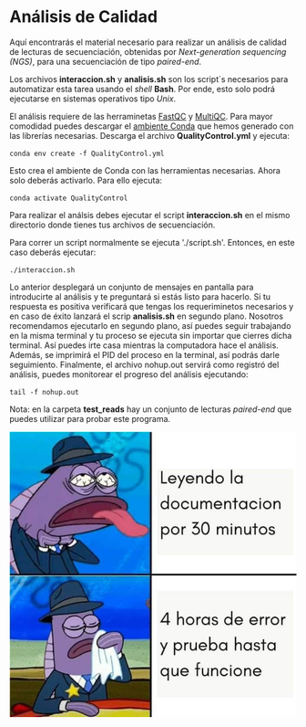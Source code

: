 # Análisis de Calidad 

Aquí encontrarás el material necesario para realizar un análisis de calidad de lecturas de secuenciación, obtenidas por *Next-generation sequencing (NGS)*, para una secuenciación de tipo *paired-end*. 

Los archivos **interaccion.sh** y **analisis.sh** son los script´s necesarios para automatizar esta tarea usando el *shell* **Bash**. Por ende, esto solo podrá ejecutarse en sistemas operativos tipo *Unix*.

El análisis requiere de las herraminetas [FastQC](https://www.bioinformatics.babraham.ac.uk/projects/fastqc/) y [MultiQC](https://seqera.io/multiqc/). Para mayor comodidad puedes descargar el [ambiente Conda](https://docs.conda.io/projects/conda/en/latest/user-guide/tasks/manage-environments.html) que hemos generado con las librerías necesarias. Descarga el archivo **QualityControl.yml** y ejecuta:

    conda env create -f QualityControl.yml

 Esto crea el ambiente de Conda con las herramientas necesarias. Ahora solo deberás activarlo. Para ello ejecuta:

    conda activate QualityControl

Para realizar el análsis debes ejecutar el script **interaccion.sh** en el mismo directorio donde tienes tus archivos de secuenciación.

Para correr un script normalmente se ejecuta './script.sh'. Entonces, en este caso deberás ejecutar:

    ./interaccion.sh

Lo anterior desplegará un conjunto de mensajes en pantalla para introducirte al análisis y te preguntará si estás listo para hacerlo. Si tu respuesta es positiva verificará que tengas los requeriminetos necesarios y en caso de éxito lanzará el scrip **analisis.sh** en segundo plano. Nosotros recomendamos ejecutarlo en segundo plano, así puedes seguir trabajando en la misma terminal y tu proceso se ejecuta sin importar que cierres dicha terminal. Así puedes irte casa mientras la computadora hace el análisis. Además, se imprimirá el PID del proceso en la terminal, así podrás darle seguimiento. Finalmente, el archivo nohup.out servirá como registró del análisis, puedes monitorear el progreso del análisis ejecutando:

    tail -f nohup.out 

Nota: en la carpeta **test_reads** hay un conjunto de lecturas *paired-end* que puedes utilizar para probar este programa.

![Proceso](linux_docum.jpg)

